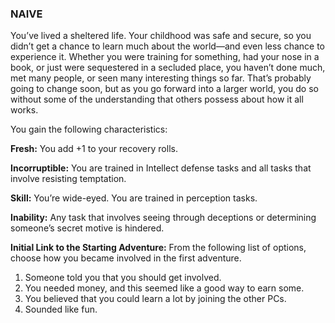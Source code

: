 ### NAIVE

<!-- P, ID: 050765 -->

You’ve lived a sheltered life. Your childhood was safe and secure, so you didn’t get a chance to learn much about the world—and even less chance to experience it. Whether you were training for something, had your nose in a book, or just were sequestered in a secluded place, you haven’t done much, met many people, or seen many interesting things so far. That’s probably going to change soon, but as you go forward into a larger world, you do so without some of the understanding that others possess about how it all works.

<!-- P, ID: 050766 -->

You gain the following characteristics:

<!-- P, ID: 050767 -->

**Fresh:** You add +1 to your recovery rolls.

<!-- P, ID: 050768 -->

**Incorruptible:** You are trained in Intellect defense tasks and all tasks that involve resisting temptation.

<!-- P, ID: 050769 -->

**Skill:** You’re wide-eyed. You are trained in perception tasks.

<!-- P, ID: 050770 -->

**Inability:** Any task that involves seeing through deceptions or determining someone’s secret motive is hindered.

<!-- P, ID: 050771 -->

**Initial Link to the Starting Adventure:** From the following list of options, choose how you became involved in the first adventure.

<!-- L, ID: 050772 -->

1. Someone told you that you should get involved.
2. You needed money, and this seemed like a good way to earn some.
3. You believed that you could learn a lot by joining the other PCs.
4. Sounded like fun.

<!-- /L -->

